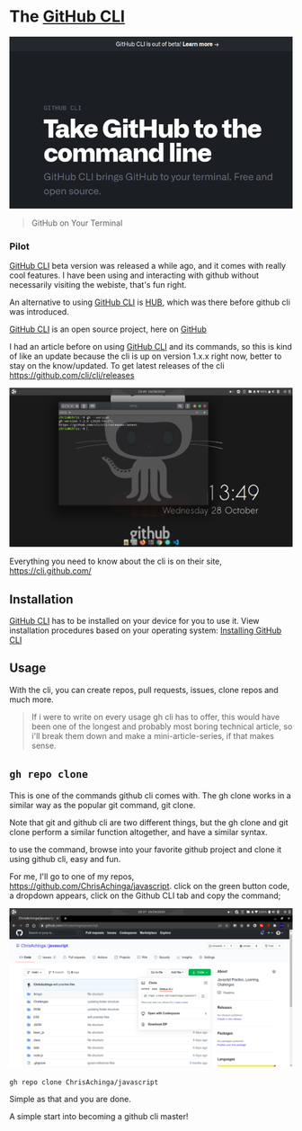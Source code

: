 # The [GitHub CLI](https://cli.github.com/)

![github cli web](../static-files/ghclilandingweb.png)

> GitHub on Your Terminal

### Pilot

[GitHub CLI](https://cli.github.com/) beta version was released a while ago, and it comes with really cool features. I have been using and interacting with github without necessarily visiting the webiste, that's fun right.

An alternative to using [GitHub CLI](https://cli.github.com/) is [HUB](https://hub.github.com/), which was there before github cli was introduced.

[GitHub CLI](https://cli.github.com/) is an open source project, here on [GitHub](https://github.com/cli/cli/)

I had an article before on using [GitHub CLI](https://cli.github.com/) and its commands, so this is kind of like an update because the cli is up on version 1.x.x right now, better to stay on the know/updated. To get latest releases of the cli https://github.com/cli/cli/releases

![gh-version](../static-files/ghcli-version.png)

Everything you need to know about the cli is on their site, https://cli.github.com/

## Installation

[GitHub CLI](https://cli.github.com/) has to be installed on your device for you to use it.
View installation procedures based on your operating system:
[Installing GitHub CLI](https://github.com/cli/cli#installation)

## Usage

With the cli, you can create repos, pull requests, issues, clone repos and much more.

> If i were to write on every usage gh cli has to offer, this would have been one of the longest and probably most boring technical article, so i'll break them down and make a mini-article-series, if that makes sense.

## `gh repo clone`

This is one of the commands github cli comes with. The gh clone works in a similar way as the popular git command, git clone.

Note that git and github cli are two different things, but the gh clone and git clone perform a similar function altogether, and have a similar syntax.

to use the command, browse into your favorite github project and clone it using github cli, easy and fun.

For me, I'll go to one of my repos, https://github.com/ChrisAchinga/javascript.
click on the green button code, a dropdown appears, click on the Github CLI tab and copy the command;

![gh repo clone](../static-files/ghclirepoclone.png)

`gh repo clone ChrisAchinga/javascript`

Simple as that and you are done.

A simple start into becoming a github cli master!
